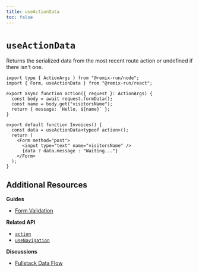 ```yaml
---
title: useActionData
toc: false
---
```


# `useActionData`

Returns the serialized data from the most recent route action or undefined if there isn't one.

```tsx lines=[7,11]
import type { ActionArgs } from "@remix-run/node";
import { Form, useActionData } from "@remix-run/react";

export async function action({ request }: ActionArgs) {
  const body = await request.formData();
  const name = body.get("visitorsName");
  return { message: `Hello, ${name}` };
}

export default function Invoices() {
  const data = useActionData<typeof action>();
  return (
    <Form method="post">
      <input type="text" name="visitorsName" />
      {data ? data.message : "Waiting..."}
    </Form>
  );
}
```

## Additional Resources

**Guides**

- [Form Validation][form-validation]

**Related API**

- [`action`][action]
- [`useNavigation`][usenavigation]

**Discussions**

- [Fullstack Data Flow][fullstack-data-flow]

[action]: ../route/action
[usenavigation]: ../hooks/use-navigation
[rr-useactiondata]: https://reactrouter.com/hooks/use-action-data
[form-validation]: ../guides/form-validation
[fullstack-data-flow]: ../discussion/data-flow

